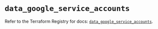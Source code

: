 # `data_google_service_accounts`

Refer to the Terraform Registry for docs: [`data_google_service_accounts`](https://registry.terraform.io/providers/hashicorp/google/6.10.0/docs/data-sources/service_accounts).
